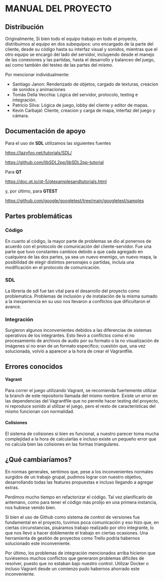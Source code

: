 # MANUAL DEL PROYECTO
## Distribución
Originalmente, Si bien todo el equipo trabajo en todo el proyecto, distribuimos al equipo en dos subequipos: uno encargado de la parte del cliente, desde su código hasta su interfaz visual y sonidos, mientras que el otro equipo se encargó del lado del servidor, incluyendo desde el manejo de las conexiones y las partidas, hasta el desarrollo y balanceo del juego, así como también del testeo de las partes del mismo.

Por mencionar individualmente:
- Santiago Janon: Renderizado de objetos, cargado de texturas, creacion de sonidos y animaciones
- Tomás Della Vecchia: Lógica del servidor, protocolo, testing e integración.
- Patricio Silva: Lógica de juego, lobby del cliente y editor de mapas.
- Kevin Carbajal: Cliente, creacion y carga de mapa, interfaz del juego y cámara.

## Documentación de apoyo
Para el uso de **SDL** utilizamos las siguientes fuentes

https://lazyfoo.net/tutorials/SDL/

https://github.com/libSDL2pp/libSDL2pp-tutorial

Para **QT**

https://doc.qt.io/qt-5/qtexamplesandtutorials.html

y, por último, para **GTEST**

https://github.com/google/googletest/tree/main/googletest/samples


## Partes problemáticas
### Código
En cuanto al código, la mayor parte de problemas se dio al ponernos de acuerdo con el protocolo de comunicación del cliente-servidor. Fue una parte que tuvo constantes cambios debido a que cada agregado en cualquiera de las dos partes, ya sea un nuevo enemigo, un nuevo mapa, la posibilidad de elegir distintos personajes o partidas, incluía una modificación en el protocolo de comunicación.

### SDL 
La libreria de sdl fue tan vital para el desarrollo del proyecto como problematica. Problemas de inclusión y de instalación de la misma sumado a la inexperiencia en su uso nos llevaron a conflictos que dificultaron el avance.

### Integración
Surgieron algunos inconvenientes debidos a las diferencias de sistemas operativos de los integrantes. Esto llevó a conflictos como el no procesamiento de archivos de audio por su formato o la no visualización de imágenes si no eran de un formato específico; cuestión que, una vez solucionada, volvió a aparecer a la hora de crear el Vagrantfile.

## Errores conocidos
#### Vagrant
Para correr el juego utilizando Vagrant, se recomienda fuertemente utilizar la branch de este repositorio llamada del mismo nombre.
Existe un error en las dependencias del Vagrantfile que no permite hacer testing del proyecto, ni reproduce sonido al utilizar el juego, pero el resto de características del mismo funcionan con normalidad.

#### Colisiones
El sistema de colisiones si bien es funcional, a nuestro parecer toma mucha complejidad a la hora de calcularlas e incluso existe un pequeño error que no calcula bien las colisiones en las formas triangulares.

## ¿Qué cambiaríamos?
En normas generales, sentimos que, pese a los inconvenientes normales surgidos de un trabajo grupal, pudimos lograr con nuestro objetivo, desarrollando todas las features propuestas e incluso llegando a agregar extras.

Perdimos mucho tiempo en refactorizar el código. Tal vez planificarlo de antemano, como para tener el código más prolijo en una primera instancia, nos hubiese venido bien.

Si bien el uso de Github como sistema de control de versiones fue fundamental en el proyecto, tuvimos poca comunicación y eso hizo que, en ciertas circunstancias, pisáramos trabajo realizado por otro integrante, lo que nos llevó a hacer doblemente el trabajo en ciertas ocasiones. Una herramienta de gestión de proyectos como Trello podría habernos solucionado este inconveniente.

Por último, los problemas de integración mencionados arriba hicieron que tuviésemos muchos conflictos que generaron problemas difíciles de resolver, puesto que no estaban bajo nuestro control. Utilizar Docker o incluso Vagrant desde un comienzo pudo habernos ahorrado este inconveniente.

